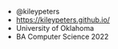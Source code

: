 * @kileypeters
* https://kileypeters.github.io/
* University of Oklahoma
* BA Computer Science 2022

<!---
kileypeters/kileypeters is a ✨ special ✨ repository because its `README.md` (this file) appears on your GitHub profile.
You can click the Preview link to take a look at your changes.
--->
